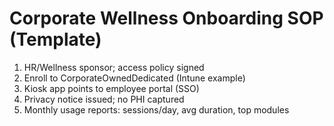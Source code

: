 # Corporate Wellness Onboarding SOP (Template)
1. HR/Wellness sponsor; access policy signed
2. Enroll to CorporateOwnedDedicated (Intune example)
3. Kiosk app points to employee portal (SSO)
4. Privacy notice issued; no PHI captured
5. Monthly usage reports: sessions/day, avg duration, top modules
